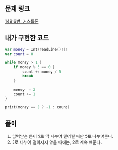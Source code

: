 ## 문제 링크

[14916번: 거스름돈](https://www.acmicpc.net/problem/14916)

## 내가 구현한 코드

```swift
var money = Int(readLine()!)!
var count = 0

while money > 1 {
    if money % 5 == 0 {
        count += money / 5
        break
    }
    
    money -= 2
    count += 1
}

print(money == 1 ? -1 : count)
```

## 풀이

1. 입력받은 돈이 5로 딱 나누어 떨어질 때만 5로 나누어준다.
2. 5로 나누어 떨어지지 않을 때에는, 2로 계속 빼준다.